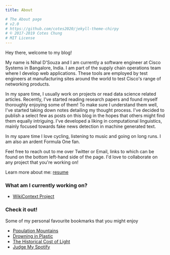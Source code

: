 ```yaml
---
title: About

# The About page
# v2.0
# https://github.com/cotes2020/jekyll-theme-chirpy
# © 2017-2019 Cotes Chung
# MIT License
---
```


Hey there, welcome to my blog! 

My name is Nihal D'Souza and I am currently a software engineer at Cisco Systems in Bangalore, India. I am part of the supply chain operations team where I develop  web applications. These tools are employed by test engineers at manufacturing sites around the world to test Cisco's range of networking products.

In my spare time, I usually work on projects or read data science related articles. Recently, I've started reading research papers and found myself thoroughly enjoying some of them! To make sure I understand them well, I've started taking down notes detailing my thought process. I've decided to publish a select few as posts on this blog in the hopes that others might find them equally intriguing. I've developed a liking in computational linguistics, mainly focused towards fake news detection in machine generated text. 

In my spare time I love cycling, listening to music and going on long runs. I am also an ardent Formula One fan.

Feel free to reach out to me over Twitter or Email, links to which can be found on the bottom left-hand side of the page. I'd love to collaborate on any project that you're working on!

Learn more about me: [resume](/assets/resume.pdf)

### What am I currently working on?

- [WikiContext Project](https://github.com/nihaldsouza/wikicontext-v2)

###  Check it out!
Some of my personal favourite bookmarks that you might enjoy

- [Population Mountains](https://pudding.cool/2018/12/3d-cities-story/)
- [Drowning in Plastic](https://graphics.reuters.com/ENVIRONMENT-PLASTIC/0100B275155/index.html)
- [The Historical Cost of Light](https://pudding.cool/2020/12/lighting-cost/)
- [Judge My Spotify](https://pudding.cool/2020/12/judge-my-spotify/)


